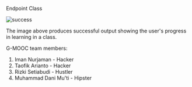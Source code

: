 Endpoint Class

![success](https://github.com/nurzaman-now/G-MOOC-4D/assets/68520415/d73c532b-3602-44fc-8573-a5b143cb4ab7)

The image above produces successful output showing the user's progress in learning in a class.

G-MOOC team members:

1. Iman Nurjaman - Hacker
2. Taofik Arianto - Hacker
3. Rizki Setiabudi - Hustler
4. Muhammad Dani Mu'ti - Hipster
